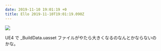 ```yaml
---
date: 2019-11-10 19:01:19 +0
title: Ello 2019-11-10T19:01:19.090Z
---
```

![](https://assets0.ello.co/uploads/asset/attachment/10488507/ello-optimized-bb372b07.jpg)

UE4 で _BuildData.uasset ファイルがやたら大きくなるのなんとかならないのかな。

